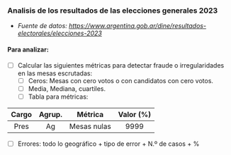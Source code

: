 ### Analisis de los resultados de las elecciones generales 2023

* *Fuente de datos: https://www.argentina.gob.ar/dine/resultados-electorales/elecciones-2023*

#### Para analizar:  
- [ ] Calcular las siguientes métricas para detectar fraude o irregularidades en las mesas escrutadas:   
     - [ ] Ceros: Mesas con cero votos o con candidatos con cero votos.   
     - [ ] Media, Mediana, cuartiles.  
     - [ ] Tabla para métricas:   

| Cargo |Agrup. |   Métrica   |Valor (%) |  
|:-----:|:----:|:-----------:|:--------:|     
| Pres  | Ag   | Mesas nulas |   9999   |  

- [ ] Errores: todo lo geográfico + tipo de error + N.º de casos + %  
